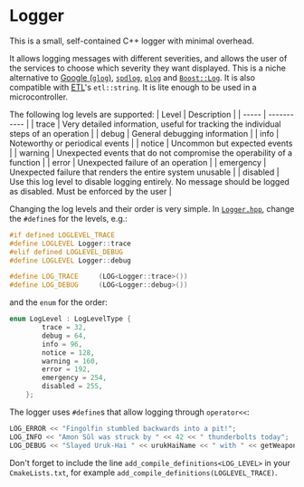 # Logger

This is a small, self-contained C++ logger with minimal overhead.

It allows logging messages with different severities, and allows the user of the services to choose which severity they want displayed.
This is a niche alternative to [Google (`glog`)](), [`spdlog`](), [`plog`]() and [`Boost::Log`]().
It is also compatible with [ETL]()'s `etl::string`.
It is lite enough to be used in a microcontroller.

The following log levels are supported:
| Level | Description |
| ----- | ----------- |
| trace | Very detailed information, useful for tracking the individual steps of an operation |
| debug | General debugging information |
| info | Noteworthy or periodical events |
| notice | Uncommon but expected events |
| warning | Unexpected events that do not compromise the operability of a function |
| error | Unexpected failure of an operation |
| emergency | Unexpected failure that renders the entire system unusable |
| disabled | Use this log level to disable logging entirely. No message should be logged as disabled. Must be enforced by the user |

Changing the log levels and their order is very simple.
In [`Logger.hpp`](), change the `#define`s for the levels, e.g.:
```cpp
#if defined LOGLEVEL_TRACE
#define LOGLEVEL Logger::trace
#elif defined LOGLEVEL_DEBUG
#define LOGLEVEL Logger::debug
```

```cpp
#define LOG_TRACE     (LOG<Logger::trace>())
#define LOG_DEBUG     (LOG<Logger::debug>())
```

and the `enum` for the order:
```cpp
enum LogLevel : LogLevelType {
		trace = 32,
		debug = 64,
		info = 96,
		notice = 128,
		warning = 160,
		error = 192,
		emergency = 254,
		disabled = 255,
	};
```

The logger uses `#define`s that allow logging through `operator<<`:
```cpp
LOG_ERROR << "Fingolfin stumbled backwards into a pit!";
LOG_INFO << "Amon Sûl was struck by " << 42 << " thunderbolts today";
LOG_DEBUG << "Slayed Uruk-Hai " << urukHaiName << " with " << getWeapon(adventurerName);
```

Don't forget to include the line `add_compile_definitions<LOG_LEVEL>` in your `CmakeLists.txt`, for example `add_compile_definitions(LOGLEVEL_TRACE)`.
